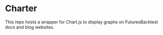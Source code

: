 # Charter

This repo hosts a wrapper for Chart.js to display graphs on FuturesBacktest docs and blog websites.
